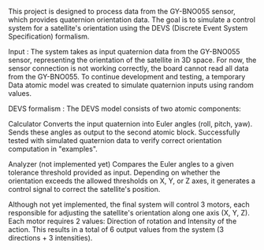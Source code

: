 This project is designed to process data from the GY-BNO055 sensor, which provides quaternion orientation data. 
The goal is to simulate a control system for a satellite's orientation using the DEVS (Discrete Event System Specification) formalism.

Input : 
The system takes as input quaternion data from the GY-BNO055 sensor, representing the orientation of the satellite in 3D space.
For now, the sensor connection is not working correctly, the board cannot read all data from the GY-BNO055.
To continue development and testing, a temporary Data atomic model was created to simulate quaternion inputs using random values.

DEVS formalism : 
The DEVS model consists of two atomic components:

Calculator
Converts the input quaternion into Euler angles (roll, pitch, yaw).
Sends these angles as output to the second atomic block.
Successfully tested with simulated quaternion data to verify correct orientation computation in "examples".

Analyzer (not implemented yet)
Compares the Euler angles to a given tolerance threshold provided as input.
Depending on whether the orientation exceeds the allowed thresholds on X, Y, or Z axes, it generates a control signal to correct the satellite's position.

Although not yet implemented, the final system will control 3 motors, each responsible for adjusting the satellite's orientation along one axis (X, Y, Z).
Each motor requires 2 values: Direction of rotation and Intensity of the action. 
This results in a total of 6 output values from the system (3 directions + 3 intensities).
